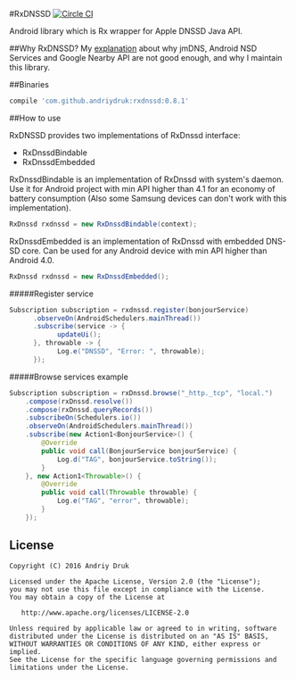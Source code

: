 #RxDNSSD [![Circle CI](https://circleci.com/gh/andriydruk/RxDNSSD.svg?style=shield&circle-token=5f0cb1ee907a20bdb08aa4b073b5690afbaaabe1)](https://circleci.com/gh/andriydruk/RxDNSSD)

Android library which is Rx wrapper for Apple DNSSD Java API.

##Why RxDNSSD?
My [explanation](http://andriydruk.com/post/mdnsresponder/) about why jmDNS, Android NSD Services and Google Nearby API are not good enough, and why I maintain this library.

##Binaries
```groovy
compile 'com.github.andriydruk:rxdnssd:0.8.1'
```

##How to use

RxDNSSD provides two implementations of RxDnssd interface: 

- RxDnssdBindable
- RxDnssdEmbedded

RxDnssdBindable is an implementation of RxDnssd with system's daemon. Use it for Android project with min API higher than 4.1 for an economy of battery consumption (Also some Samsung devices can don't work with this implementation).

```java
RxDnssd rxdnssd = new RxDnssdBindable(context); 
```

RxDnssdEmbedded is an implementation of RxDnssd with embedded DNS-SD core. Can be used for any Android device with min API higher than Android 4.0.

```java
RxDnssd rxdnssd = new RxDnssdEmbedded(); 
```

#####Register service
```java
Subscription subscription = rxdnssd.register(bonjourService)
      .observeOn(AndroidSchedulers.mainThread())
      .subscribe(service -> {
      		updateUi();
      }, throwable -> {
        	Log.e("DNSSD", "Error: ", throwable);
      });
```

#####Browse services example
```java
Subscription subscription = rxDnssd.browse("_http._tcp", "local.")
	.compose(rxDnssd.resolve())
    .compose(rxDnssd.queryRecords())
    .subscribeOn(Schedulers.io())
    .observeOn(AndroidSchedulers.mainThread())
    .subscribe(new Action1<BonjourService>() {
    	@Override
        public void call(BonjourService bonjourService) {
        	Log.d("TAG", bonjourService.toString());
        }
    }, new Action1<Throwable>() {
        @Override
        public void call(Throwable throwable) {
        	Log.e("TAG", "error", throwable);
        }
	});
```

License
-------
	Copyright (C) 2016 Andriy Druk

    Licensed under the Apache License, Version 2.0 (the "License");
    you may not use this file except in compliance with the License.
    You may obtain a copy of the License at

       http://www.apache.org/licenses/LICENSE-2.0

    Unless required by applicable law or agreed to in writing, software
    distributed under the License is distributed on an "AS IS" BASIS,
    WITHOUT WARRANTIES OR CONDITIONS OF ANY KIND, either express or implied.
    See the License for the specific language governing permissions and
    limitations under the License.

